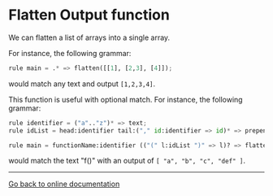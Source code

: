 # Flatten Output function

We can flatten a list of arrays into a single array.

For instance, the following grammar:

```Python
rule main = .* => flatten([[1], [2,3], [4]]);
```

would match any text and output `[1,2,3,4]`.

This function is useful with optional match.  For instance, the following grammar:

```Python
rule identifier = ("a".."z")* => text;
rule idList = head:identifier tail:("," id:identifier => id)* => prepend(head, tail);

rule main = functionName:identifier (("(" l:idList ")" => l)? => flatten(output));
```

would match the text "f()" with an output of `[
    "a",
    "b",
    "c",
    "def"
  ]`.

---
[Go back to online documentation](../../README.md)
